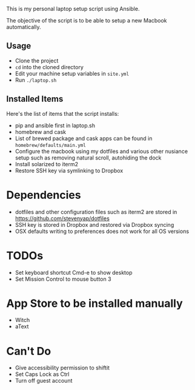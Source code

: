 This is my personal laptop setup script using Ansible.

The objective of the script is to be able to setup a new Macbook automatically.

## Usage
- Clone the project
- `cd` into the cloned directory
- Edit your machine setup variables in `site.yml`
- Run `./laptop.sh`

## Installed Items
Here's the list of items that the script installs:
- pip and ansible first in laptop.sh
- homebrew and cask
- List of brewed package and cask apps can be found in `homebrew/defaults/main.yml`
- Configure the macbook using my dotfiles and various other nusiance setup such as removing natural scroll, autohiding the dock
- Install solarized to iterm2
- Restore SSH key via symlinking to Dropbox

# Dependencies
- dotfiles and other configuration files such as iterm2 are stored in https://github.com/stevenyap/dotfiles
- SSH key is stored in Dropbox and restored via Dropbox syncing
- OSX defaults writing to preferences does not work for all OS versions

# TODOs
- Set keyboard shortcut Cmd-e to show desktop
- Set Mission Control to mouse button 3

# App Store to be installed manually
- Witch
- aText

# Can't Do
- Give accessibility permission to shiftit
- Set Caps Lock as Ctrl
- Turn off guest account
